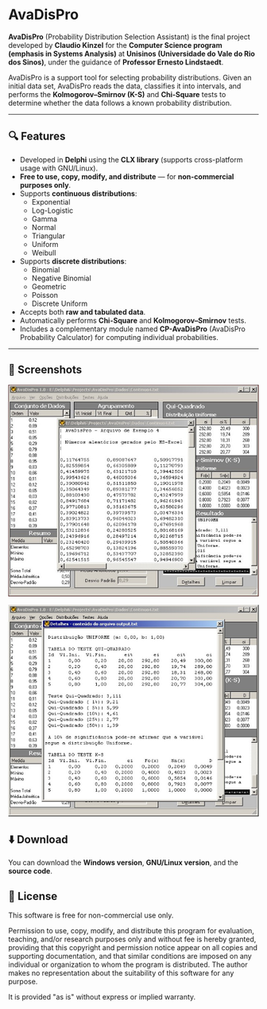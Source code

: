 # AvaDisPro

**AvaDisPro** (Probability Distribution Selection Assistant) is the final project developed by **Claudio Kinzel** for the **Computer Science program (emphasis in Systems Analysis)** at **Unisinos (Universidade do Vale do Rio dos Sinos)**, under the guidance of **Professor Ernesto Lindstaedt**.

AvaDisPro is a support tool for selecting probability distributions. Given an initial data set, AvaDisPro reads the data, classifies it into intervals, and performs the **Kolmogorov–Smirnov (K-S)** and **Chi-Square** tests to determine whether the data follows a known probability distribution.

---

## 🔍 Features

- Developed in **Delphi** using the **CLX library** (supports cross-platform usage with GNU/Linux).
- **Free to use, copy, modify, and distribute** — for **non-commercial purposes only**.
- Supports **continuous distributions**:
  - Exponential
  - Log-Logistic
  - Gamma
  - Normal
  - Triangular
  - Uniform
  - Weibull
- Supports **discrete distributions**:
  - Binomial
  - Negative Binomial
  - Geometric
  - Poisson
  - Discrete Uniform
- Accepts both **raw and tabulated data**.
- Automatically performs **Chi-Square** and **Kolmogorov–Smirnov** tests.
- Includes a complementary module named **CP-AvaDisPro** (AvaDisPro Probability Calculator) for computing individual probabilities.

---

## 📸 Screenshots

![User source data](screenshots/user-source-data.jpg)

![Chi Square and KS test results](screenshots/chi-square-and-ks-test-results.jpg)


## ⬇️ Download

You can download the **Windows version**, **GNU/Linux version**, and the **source code**.

## 📜 License

This software is free for non-commercial use only.

Permission to use, copy, modify, and distribute this program for evaluation, teaching, and/or research purposes only and without fee is hereby granted, providing that this copyright and permission notice appear on all copies and supporting documentation, and that similar conditions are imposed on any individual or organization to whom the program is distributed. The author makes no representation about the suitability of this software for any purpose.

It is provided "as is" without express or implied warranty.

